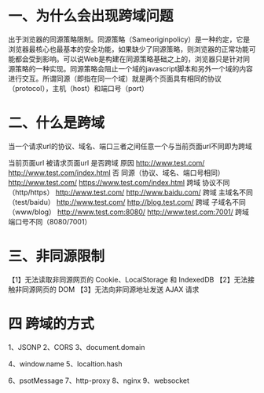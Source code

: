 # 一、为什么会出现跨域问题

出于浏览器的同源策略限制。同源策略（Sameoriginpolicy）是一种约定，它是浏览器最核心也最基本的安全功能，如果缺少了同源策略，则浏览器的正常功能可能都会受到影响。可以说Web是构建在同源策略基础之上的，浏览器只是针对同源策略的一种实现。同源策略会阻止一个域的javascript脚本和另外一个域的内容进行交互。所谓同源（即指在同一个域）就是两个页面具有相同的协议（protocol），主机（host）和端口号（port）



# 二、什么是跨域
当一个请求url的协议、域名、端口三者之间任意一个与当前页面url不同即为跨域

当前页面url	                 被请求页面url	                  是否跨域	   原因
http://www.test.com/	    http://www.test.com/index.html	 否	         同源（协议、域名、端口号相同）
http://www.test.com/	    https://www.test.com/index.html	 跨域	     协议不同（http/https）
http://www.test.com/	    http://www.baidu.com/	         跨域	     主域名不同（test/baidu）
http://www.test.com/	    http://blog.test.com/	         跨域	     子域名不同（www/blog）
http://www.test.com:8080/	http://www.test.com:7001/	     跨域	     端口号不同（8080/7001）

# 三、非同源限制

【1】无法读取非同源网页的 Cookie、LocalStorage 和 IndexedDB
【2】无法接触非同源网页的 DOM
【3】无法向非同源地址发送 AJAX 请求


# 四 跨域的方式

1、JSONP
2、CORS
3、document.domain


4、window.name
5、localtion.hash



6、psotMessage
7、http-proxy
8、nginx
9、websocket